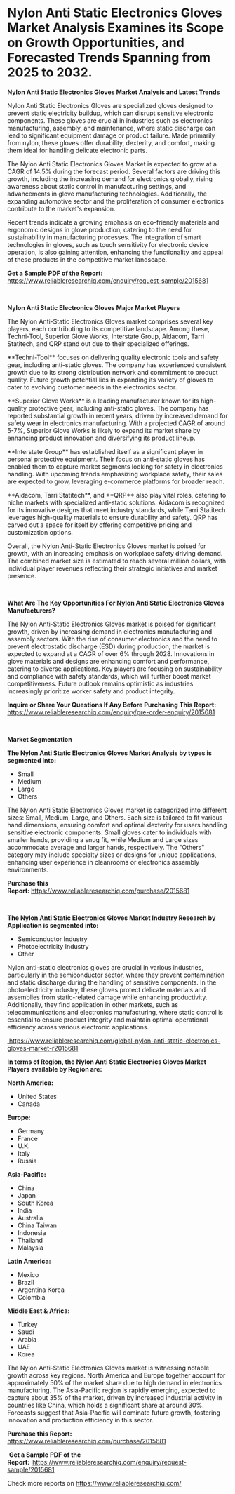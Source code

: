 <p><h1>Nylon Anti Static Electronics Gloves Market Analysis Examines its Scope on Growth Opportunities, and Forecasted Trends Spanning from 2025 to 2032.</h1></p><p><strong>Nylon Anti Static Electronics Gloves Market Analysis and Latest Trends</strong></p>
<p><p>Nylon Anti Static Electronics Gloves are specialized gloves designed to prevent static electricity buildup, which can disrupt sensitive electronic components. These gloves are crucial in industries such as electronics manufacturing, assembly, and maintenance, where static discharge can lead to significant equipment damage or product failure. Made primarily from nylon, these gloves offer durability, dexterity, and comfort, making them ideal for handling delicate electronic parts.</p><p>The Nylon Anti Static Electronics Gloves Market is expected to grow at a CAGR of 14.5% during the forecast period. Several factors are driving this growth, including the increasing demand for electronics globally, rising awareness about static control in manufacturing settings, and advancements in glove manufacturing technologies. Additionally, the expanding automotive sector and the proliferation of consumer electronics contribute to the market's expansion.</p><p>Recent trends indicate a growing emphasis on eco-friendly materials and ergonomic designs in glove production, catering to the need for sustainability in manufacturing processes. The integration of smart technologies in gloves, such as touch sensitivity for electronic device operation, is also gaining attention, enhancing the functionality and appeal of these products in the competitive market landscape.</p></p>
<p><strong>Get a Sample PDF of the Report:&nbsp;</strong> <a href="https://www.reliableresearchiq.com/enquiry/request-sample/2015681?utm_campaign=1996&utm_medium=2&utm_source=Github&utm_content=ia&utm_term=17012025&utm_id=nylon-anti-static-electronics-gloves">https://www.reliableresearchiq.com/enquiry/request-sample/2015681</a></p>
<p>&nbsp;</p>
<p><strong>Nylon Anti Static Electronics Gloves Major Market Players</strong></p>
<p><p>The Nylon Anti-Static Electronics Gloves market comprises several key players, each contributing to its competitive landscape. Among these, Techni-Tool, Superior Glove Works, Interstate Group, Aidacom, Tarri Statitech, and QRP stand out due to their specialized offerings.</p><p>**Techni-Tool** focuses on delivering quality electronic tools and safety gear, including anti-static gloves. The company has experienced consistent growth due to its strong distribution network and commitment to product quality. Future growth potential lies in expanding its variety of gloves to cater to evolving customer needs in the electronics sector.</p><p>**Superior Glove Works** is a leading manufacturer known for its high-quality protective gear, including anti-static gloves. The company has reported substantial growth in recent years, driven by increased demand for safety wear in electronics manufacturing. With a projected CAGR of around 5-7%, Superior Glove Works is likely to expand its market share by enhancing product innovation and diversifying its product lineup.</p><p>**Interstate Group** has established itself as a significant player in personal protective equipment. Their focus on anti-static gloves has enabled them to capture market segments looking for safety in electronics handling. With upcoming trends emphasizing workplace safety, their sales are expected to grow, leveraging e-commerce platforms for broader reach.</p><p>**Aidacom, Tarri Statitech**, and **QRP** also play vital roles, catering to niche markets with specialized anti-static solutions. Aidacom is recognized for its innovative designs that meet industry standards, while Tarri Statitech leverages high-quality materials to ensure durability and safety. QRP has carved out a space for itself by offering competitive pricing and customization options.</p><p>Overall, the Nylon Anti-Static Electronics Gloves market is poised for growth, with an increasing emphasis on workplace safety driving demand. The combined market size is estimated to reach several million dollars, with individual player revenues reflecting their strategic initiatives and market presence.</p></p>
<p>&nbsp;</p>
<p><strong>What Are The Key Opportunities For Nylon Anti Static Electronics Gloves Manufacturers?</strong></p>
<p><p>The Nylon Anti-Static Electronics Gloves market is poised for significant growth, driven by increasing demand in electronics manufacturing and assembly sectors. With the rise of consumer electronics and the need to prevent electrostatic discharge (ESD) during production, the market is expected to expand at a CAGR of over 6% through 2028. Innovations in glove materials and designs are enhancing comfort and performance, catering to diverse applications. Key players are focusing on sustainability and compliance with safety standards, which will further boost market competitiveness. Future outlook remains optimistic as industries increasingly prioritize worker safety and product integrity.</p></p>
<p><strong>Inquire or Share Your Questions If Any Before Purchasing This Report:</strong> <a href="https://www.reliableresearchiq.com/enquiry/pre-order-enquiry/2015681?utm_campaign=1996&utm_medium=2&utm_source=Github&utm_content=ia&utm_term=17012025&utm_id=nylon-anti-static-electronics-gloves">https://www.reliableresearchiq.com/enquiry/pre-order-enquiry/2015681</a></p>
<p>&nbsp;</p>
<p><strong>Market Segmentation</strong></p>
<p><strong>The Nylon Anti Static Electronics Gloves Market Analysis by types is segmented into:</strong></p>
<p><ul><li>Small</li><li>Medium</li><li>Large</li><li>Others</li></ul></p>
<p><p>The Nylon Anti Static Electronics Gloves market is categorized into different sizes: Small, Medium, Large, and Others. Each size is tailored to fit various hand dimensions, ensuring comfort and optimal dexterity for users handling sensitive electronic components. Small gloves cater to individuals with smaller hands, providing a snug fit, while Medium and Large sizes accommodate average and larger hands, respectively. The "Others" category may include specialty sizes or designs for unique applications, enhancing user experience in cleanrooms or electronics assembly environments.</p></p>
<p><strong>Purchase this Report:&nbsp;</strong><a href="https://www.reliableresearchiq.com/purchase/2015681?utm_campaign=1996&utm_medium=2&utm_source=Github&utm_content=ia&utm_term=17012025&utm_id=nylon-anti-static-electronics-gloves">https://www.reliableresearchiq.com/purchase/2015681</a></p>
<p>&nbsp;</p>
<p><strong>The Nylon Anti Static Electronics Gloves Market Industry Research by Application is segmented into:</strong></p>
<p><ul><li>Semiconductor Industry</li><li>Photoelectricity Industry</li><li>Other</li></ul></p>
<p><p>Nylon anti-static electronics gloves are crucial in various industries, particularly in the semiconductor sector, where they prevent contamination and static discharge during the handling of sensitive components. In the photoelectricity industry, these gloves protect delicate materials and assemblies from static-related damage while enhancing productivity. Additionally, they find application in other markets, such as telecommunications and electronics manufacturing, where static control is essential to ensure product integrity and maintain optimal operational efficiency across various electronic applications.</p></p>
<p><a href="https://www.reliableresearchiq.com/global-nylon-anti-static-electronics-gloves-market-r2015681?utm_campaign=1996&utm_medium=2&utm_source=Github&utm_content=ia&utm_term=17012025&utm_id=nylon-anti-static-electronics-gloves">&nbsp;https://www.reliableresearchiq.com/global-nylon-anti-static-electronics-gloves-market-r2015681</a></p>
<p><strong>In terms of Region, the Nylon Anti Static Electronics Gloves Market Players available by Region are:</strong></p>
<p>
    <p> <strong> North America: </strong>
        <ul>
            <li>United States</li>
            <li>Canada</li>
        </ul>
        </p> 
    <p> <strong> Europe: </strong>
        <ul>
            <li>Germany</li>
            <li>France</li>
            <li>U.K.</li>
            <li>Italy</li>
            <li>Russia</li>
        </ul>
        </p> 
    <p> <strong> Asia-Pacific: </strong>
        <ul>
            <li>China</li>
            <li>Japan</li>
            <li>South Korea</li>
            <li>India</li>
            <li>Australia</li>
            <li>China Taiwan</li>
            <li>Indonesia</li>
            <li>Thailand</li>
            <li>Malaysia</li>
        </ul>
        </p> 
    <p> <strong> Latin America: </strong>
        <ul>
            <li>Mexico</li>
            <li>Brazil</li>
            <li>Argentina Korea</li>
            <li>Colombia</li>
        </ul>
        </p> 
    <p> <strong> Middle East & Africa: </strong>
        <ul>
            <li>Turkey</li>
            <li>Saudi</li>
            <li>Arabia</li>
            <li>UAE</li>
            <li>Korea</li>
        </ul>
    </p>
    </p>
<p><p>The Nylon Anti-Static Electronics Gloves market is witnessing notable growth across key regions. North America and Europe together account for approximately 50% of the market share due to high demand in electronics manufacturing. The Asia-Pacific region is rapidly emerging, expected to capture about 35% of the market, driven by increased industrial activity in countries like China, which holds a significant share at around 30%. Forecasts suggest that Asia-Pacific will dominate future growth, fostering innovation and production efficiency in this sector.</p></p>
<p><strong>Purchase this Report: </strong><a href="https://www.reliableresearchiq.com/purchase/2015681?utm_campaign=1996&utm_medium=2&utm_source=Github&utm_content=ia&utm_term=17012025&utm_id=nylon-anti-static-electronics-gloves">https://www.reliableresearchiq.com/purchase/2015681</a></p>
<p>&nbsp;<strong>Get a Sample PDF of the Report:&nbsp;&nbsp;</strong><a href="https://www.reliableresearchiq.com/enquiry/request-sample/2015681?utm_campaign=1996&utm_medium=2&utm_source=Github&utm_content=ia&utm_term=17012025&utm_id=nylon-anti-static-electronics-gloves">https://www.reliableresearchiq.com/enquiry/request-sample/2015681</a></p>
<p><strong></strong></p>
<p>Check more reports on <a href="https://www.reliableresearchiq.com/?utm_campaign=1996&utm_medium=2&utm_source=Github&utm_content=ia&utm_term=17012025&utm_id=nylon-anti-static-electronics-gloves">https://www.reliableresearchiq.com/</a></p>